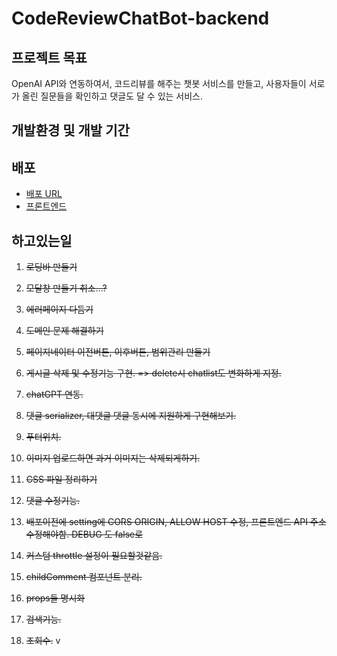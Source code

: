 # CodeReviewChatBot-backend

## 프로젝트 목표

OpenAI API와 연동하여서, 코드리뷰를 해주는 챗봇 서비스를 만들고, 사용자들이 서로가 올린 질문들을 확인하고 댓글도 달 수 있는 서비스.

## 개발환경 및 개발 기간


## 배포

- [배포 URL](https://kimbareum.github.io/CodeReviewChatBot/)
- [프론트엔드](https://github.com/kimbareum/CodeReviewChatBot)

## 하고있는일

1. ~~로딩바 만들기~~

2. ~~모달창 만들기 취소...?~~

3. ~~에러페이지 다듬기~~

4. ~~도메인 문제 해결하기~~

5. ~~페이지네이터 이전버튼, 이후버튼, 범위관리 만들기~~

6. ~~게시글 삭제 및 수정기능 구현. => delete시 chatlist도 변화하게 지정.~~

7. ~~chatGPT 연동.~~

8. ~~댓글 serializer, 대댓글 댓글 동시에 지원하게 구현해보기.~~

9. ~~푸터위치.~~

10. ~~이미지 업로드하면 과거 이미지는 삭제되게하기.~~

11. ~~CSS 파일 정리하기~~

12. ~~댓글 수정기능.~~

13. ~~배포이전에 setting에 CORS ORIGIN, ALLOW HOST 수정, 프론트엔드 API 주소 수정해야함. DEBUG 도 false로~~

14. ~~커스텀 throttle 설정이 필요할것같음.~~

15. ~~childComment 컴포넌트 분리.~~

16. ~~props들 명시화~~

17. ~~검색기능.~~

18. ~~조회수.~~ v